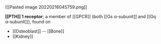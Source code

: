 ![[Pasted image 20220216045759.png]]

**[[PTH]] 1 receptor**; a member of [[GPCR]] (both [[Gs α-subunit]] and [[Gq α-subunit]]), found on
- [[Osteoblast]] -- [[Bone]] 
- [[Kidney]] 